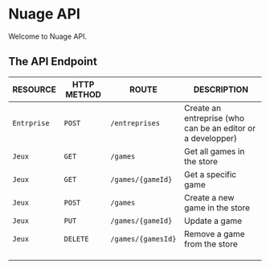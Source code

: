 # Nuage API

Welcome to Nuage API.

## The API Endpoint

| RESOURCE    | HTTP METHOD | ROUTE              | DESCRIPTION                                                 |
| ----------- | ----------- | ------------------ | ----------------------------------------------------------- |
| `Entrprise` | `POST`      | `/entreprises`     | Create an entreprise (who can be an editor or a developper) |
| `Jeux`      | `GET`       | `/games`           | Get all games in the store                                  |
| `Jeux`      | `GET`       | `/games/{gameId}`  | Get a specific game                                         |
| `Jeux`      | `POST`      | `/games`           | Create a new game in the store                              |
| `Jeux`      | `PUT`       | `/games/{gameId}`  | Update a game                                               |
| `Jeux`      | `DELETE`    | `/games/{gamesId}` | Remove a game from the store                                |
|             |             |                    |                                                             |
|             |             |                    |                                                             |
|             |             |                    |                                                             |
